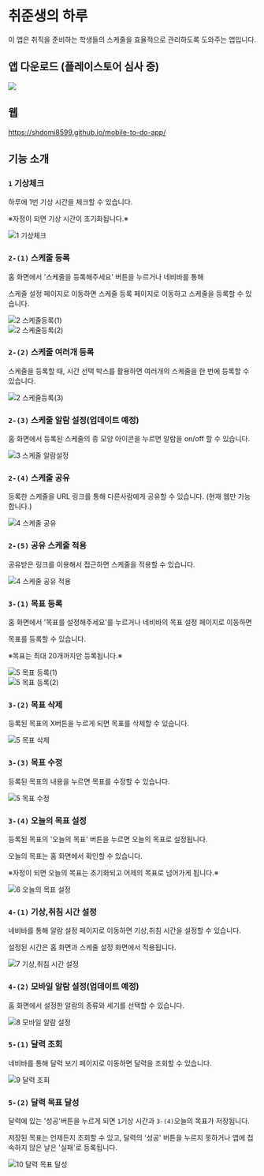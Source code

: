 # 취준생의 하루

이 앱은 취직을 준비하는 학생들의 스케줄을 효율적으로 관리하도록 도와주는 앱입니다.

## 앱 다운로드 (플레이스토어 심사 중)

  <a href='https://expo.dev/artifacts/eas/dp4XMRoLYeVm4cq14MqrSg.apk'><img src="https://img.shields.io/badge/Android-3DDC84?style=for-the-badge&logo=Android&logoColor=white"></a>
  
## 웹 
https://shdomi8599.github.io/mobile-to-do-app/

## 기능 소개

### `1` 기상체크
하루에 1번 기상 시간을 체크할 수 있습니다.

※자정이 되면 기상 시간이 초기화됩니다.※

![1 기상체크](https://user-images.githubusercontent.com/117655658/229328005-de74b9fd-c108-4ad9-8f6f-b67bbcb275bc.gif)

### `2-(1)` 스케줄 등록
홈 화면에서 '스케줄을 등록해주세요' 버튼을 누르거나 네비바를 통해

스케줄 설정 페이지로 이동하면 스케줄 등록 페이지로 이동하고 스케줄을 등록할 수 있습니다.

![2 스케줄등록(1)](https://user-images.githubusercontent.com/117655658/229328114-d3c7d0af-4af4-4f91-ad2e-c0d031d9b82d.gif)\
![2 스케줄등록(2)](https://user-images.githubusercontent.com/117655658/229328115-8b281035-1390-4b5c-b555-02a5afbac2a2.gif)


### `2-(2)` 스케줄 여러개 등록
스케줄을 등록할 때, 시간 선택 박스를 활용하면 여러개의 스케줄을 한 번에 등록할 수 있습니다.

![2 스케줄등록(3)](https://user-images.githubusercontent.com/117655658/229328162-258f00ef-bed8-4417-bb99-7ecce0f264f2.gif)


### `2-(3)` 스케줄 알람 설정(업데이트 예정)
홈 화면에서 등록된 스케줄의 종 모양 아이콘을 누르면 알람을 on/off 할 수 있습니다.

![3 스케줄 알람설정](https://user-images.githubusercontent.com/117655658/229328206-ab449d6d-980c-4ed7-9ac9-0127814d24db.gif)

### `2-(4)` 스케줄 공유
등록한 스케줄을 URL 링크를 통해 다른사람에게 공유할 수 있습니다. (현재 웹만 가능합니다.)

![4 스케줄 공유](https://user-images.githubusercontent.com/117655658/229328245-acd9bf54-c804-445c-a4e6-263daf304ffa.gif)


### `2-(5)` 공유 스케줄 적용
공유받은 링크를 이용해서 접근하면 스케줄을 적용할 수 있습니다.

![4 스케줄 공유 적용](https://user-images.githubusercontent.com/117655658/229328271-1f7cd9ee-7f68-45a7-9509-a819517b58bf.gif)

### `3-(1)` 목표 등록
홈 화면에서 '목표를 설정해주세요'를 누르거나 네비바의 목표 설정 페이지로 이동하면

목표를 등록할 수 있습니다.

※목표는 최대 20개까지만 등록됩니다.※

![5 목표 등록(1)](https://user-images.githubusercontent.com/117655658/229328306-7ede9d34-271b-4645-8d5a-0a8f54a4c086.gif)\
![5 목표 등록(2)](https://user-images.githubusercontent.com/117655658/229328308-c99bee66-bb6a-4b4b-ba1d-7db03ffad664.gif)

### `3-(2)` 목표 삭제
등록된 목표의 X버튼을 누르게 되면 목표를 삭제할 수 있습니다.

![5 목표 삭제](https://user-images.githubusercontent.com/117655658/229328323-72e76267-a00c-424e-b187-14644ab2b05a.gif)

### `3-(3)` 목표 수정
등록된 목표의 내용을 누르면 목표를 수정할 수 있습니다.

![5 목표 수정](https://user-images.githubusercontent.com/117655658/229328341-6dee2eda-0af7-44d2-84a1-a7b189cf1058.gif)

### `3-(4)` 오늘의 목표 설정
등록된 목표의 '오늘의 목표' 버튼을 누르면 오늘의 목표로 설정됩니다.

오늘의 목표는 홈 화면에서 확인할 수 있습니다.

※자정이 되면 오늘의 목표는 초기화되고 어제의 목표로 넘어가게 됩니다.※

![6 오늘의 목표 설정](https://user-images.githubusercontent.com/117655658/229328346-790c25a4-55ce-45d6-b3ea-6edb54e18ea8.gif)

### `4-(1)` 기상,취침 시간 설정
네비바를 통해 알람 설정 페이지로 이동하면 기상,취침 시간을 설정할 수 있습니다.

설정된 시간은 홈 화면과 스케줄 설정 화면에서 적용됩니다.

![7 기상,취침 시간 설정](https://user-images.githubusercontent.com/117655658/229328439-c096fc06-ac9b-48b5-ade3-4c92eda1b9b6.gif)

### `4-(2)` 모바일 알람 설정(업데이트 예정)
홈 화면에서 설정한 알람의 종류와 세기를 선택할 수 있습니다.

![8 모바일 알람 설정](https://user-images.githubusercontent.com/117655658/229328466-e38ecf09-36c3-4a94-a3ee-111d4758eb52.gif)

### `5-(1)` 달력 조회
네비바를 통해 달력 보기 페이지로 이동하면 달력을 조회할 수 있습니다. 

![9 달력 조회](https://user-images.githubusercontent.com/117655658/229328483-57ae1eb3-9d93-46e2-8ad2-f062d083835b.gif)

### `5-(2)` 달력 목표 달성
달력에 있는 '성공'버튼을 누르게 되면 `1`기상 시간과 `3-(4)`오늘의 목표가 저장됩니다.

저장된 목표는 언제든지 조회할 수 있고, 달력의 '성공' 버튼을 누르지 못하거나 앱에 접속하지 않은 날은 '실패'로 등록됩니다.

![10 달력 목표 달성](https://user-images.githubusercontent.com/117655658/229328493-74e6edb7-79ad-41d2-83d8-2229d4ef7103.gif)
